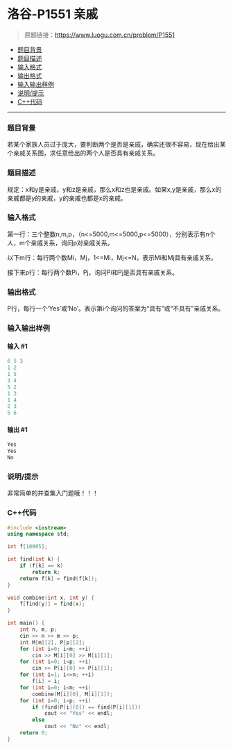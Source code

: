 # 洛谷-P1551 亲戚

> 原题链接：https://www.luogu.com.cn/problem/P1551

- [题目背景](#题目背景)
- [题目描述](#题目描述)
- [输入格式](#输入格式)
- [输出格式](#输出格式)
- [输入输出样例](#输入输出样例)
- [说明/提示](#说明/提示)
- [C++代码](#C++代码)

---

### <a name="题目背景">题目背景</a>

若某个家族人员过于庞大，要判断两个是否是亲戚，确实还很不容易，现在给出某个亲戚关系图，求任意给出的两个人是否具有亲戚关系。

### <a name="题目描述">题目描述</a>

规定：x和y是亲戚，y和z是亲戚，那么x和z也是亲戚。如果x,y是亲戚，那么x的亲戚都是y的亲戚，y的亲戚也都是x的亲戚。

### <a name="输入格式">输入格式</a>

第一行：三个整数n,m,p，（n<=5000,m<=5000,p<=5000），分别表示有n个人，m个亲戚关系，询问p对亲戚关系。

以下m行：每行两个数Mi，Mj，1<=Mi，Mj<=N，表示Mi和Mj具有亲戚关系。

接下来p行：每行两个数Pi，Pj，询问Pi和Pj是否具有亲戚关系。

### <a name="输出格式">输出格式</a>

P行，每行一个’Yes’或’No’。表示第i个询问的答案为“具有”或“不具有”亲戚关系。

### <a name="输入输出样例">输入输出样例</a>

#### 输入 #1

```c++
6 5 3
1 2
1 5
3 4
5 2
1 3
1 4
2 3
5 6
```

#### 输出 #1

```c++
Yes
Yes
No
```

### <a name="说明/提示">说明/提示</a>

非常简单的并查集入门题哦！！！

### <a name="C++代码">C++代码</a>

```c++
#include <iostream>
using namespace std;

int f[10005];

int find(int k) {
    if (f[k] == k)
        return k;
    return f[k] = find(f[k]);
}

void combine(int x, int y) {
    f[find(y)] = find(x);
}

int main() {
    int n, m, p;
    cin >> n >> m >> p;
    int M[m][2], P[p][2];
    for (int i=0; i<m; ++i)
        cin >> M[i][0] >> M[i][1];
    for (int i=0; i<p; ++i)
        cin >> P[i][0] >> P[i][1];
    for (int i=1; i<=n; ++i)
        f[i] = i;
    for (int i=0; i<m; ++i)
        combine(M[i][0], M[i][1]);
    for (int i=0; i<p; ++i)
        if (find(P[i][0]) == find(P[i][1]))
            cout << "Yes" << endl;
        else
            cout << "No" << endl;
    return 0;
}
```